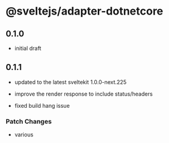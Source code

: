# @sveltejs/adapter-dotnetcore

## 0.1.0

- initial draft

## 0.1.1

- updated to the latest sveltekit 1.0.0-next.225

- improve the render response to include status/headers

- fixed build hang issue

### Patch Changes

- various
